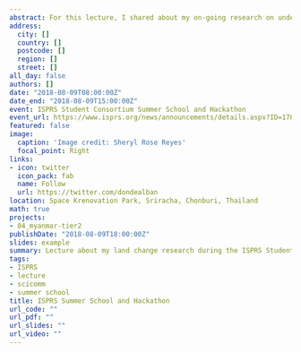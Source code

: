 ```yaml
---
abstract: For this lecture, I shared about my on-going research on understanding land-system change dynamics in Myanmar, specifically about a newly-developed protocol for investigating land-system regime shifts, on combining optical and radar satellite data for land cover classification and change detection. I also demonstrated a flavor of Google Earth Engine‘s many applications, particularly for land-system change studies.
address:
  city: []
  country: []
  postcode: []
  region: []
  street: []
all_day: false
authors: []
date: "2018-08-09T08:00:00Z"
date_end: "2018-08-09T15:00:00Z"
event: ISPRS Student Consortium Summer School and Hackathon
event_url: https://www.isprs.org/news/announcements/details.aspx?ID=170
featured: false
image:
  caption: 'Image credit: Sheryl Rose Reyes'
  focal_point: Right
links:
- icon: twitter
  icon_pack: fab
  name: Follow
  url: https://twitter.com/dondealban
location: Space Krenovation Park, Sriracha, Chonburi, Thailand
math: true
projects:
- 04_myanmar-tier2
publishDate: "2018-08-09T18:00:00Z"
slides: example
summary: Lecture about my land change research during the ISPRS Student Consortium Summer School.
tags:
- ISPRS
- lecture
- scicomm
- summer school
title: ISPRS Summer School and Hackathon
url_code: ""
url_pdf: ""
url_slides: ""
url_video: ""
---
```

